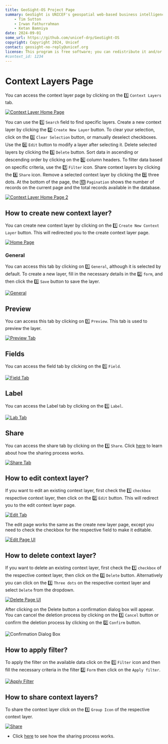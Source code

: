 ```yaml
---
title: GeoSight-OS Project Page
summary: GeoSight is UNICEF's geospatial web-based business intelligence platform.
    - Tim Sutton
    - Irwan Fathurrahman
    - Ketan Bamniya
date: 2024-09-01
some_url: https://github.com/unicef-drp/GeoSight-OS
copyright: Copyright 2024, Unicef
contact: geosight-no-reply@unicef.org
license: This program is free software; you can redistribute it and/or modify it under the terms of the GNU Affero General Public License as published by the Free Software Foundation; either version 3 of the License, or (at your option) any later version.
#context_id: 1234
---
```


# Context Layers Page

You can access the context layer page by clicking on the 1️⃣ `Context Layers` tab.

[![Context Layer Home Page](./img/context-layer-img-1.png)](./img/context-layer-img-1.png)

You can use the 1️⃣ `Search` field to find specific layers. Create a new context layer by clicking the 2️⃣ `Create New Layer` button. To clear your selection, click on the 3️⃣ `Clear Selection` button, or manually deselect checkboxes. Use the 4️⃣ `Edit` button to modify a layer after selecting it. Delete selected layers by clicking the 5️⃣ `Delete` button. Sort data in ascending or descending order by clicking on the 6️⃣ column headers. To filter data based on specific criteria, use the 7️⃣ `Filter` icon. Share context layers by clicking the 8️⃣ `Share` icon. Remove a selected context layer by clicking the 9️⃣ three dots. At the bottom of the page, the 🔟 `Pagination` shows the number of records on the current page and the total records available in the database.

[![Context Layer Home Page 2](./img/context-layer-img-2.png)](./img/context-layer-img-2.png)

## How to create new context layer?

You can create new context layer by clicking on the 1️⃣ `Create New Context Layer` button. This will redirected you to the create context layer page.

[![Home Page](./img/context-layer-img-3.png)](./img/context-layer-img-3.png)

### General

You can access this tab by clicking on 1️⃣ `General`, although it is selected by default. To create a new layer, fill in the necessary details in the 2️⃣ `form`, and then click the 3️⃣ `Save` button to save the layer.

[![General](./img/context-layer-img-4.png)](./img/context-layer-img-4.png)

## Preview

You can access this tab by clicking on 1️⃣ `Preview`. This tab is used to preview the layer.

[![Preview Tab](./img/context-layer-img-5.png)](./img/context-layer-img-5.png)

## Fields

You can access the field tab by clicking on the 1️⃣ `Field`.

[![Field Tab](./img/context-layer-img-6.png)](./img/context-layer-img-6.png)

## Label

You can access the Label tab by clicking on the 1️⃣ `Label`.

[![Lab Tab](./img/context-layer-img-7.png)](./img/context-layer-img-7.png)

## Share

You can access the share tab by clicking on the 1️⃣ `Share`. Click [here](../share.md) to learn about how the sharing process works.

[![Share Tab](./img/context-layer-img-8.png)](./img/context-layer-img-8.png)

## How to edit context layer?

If you want to edit an existing context layer, first check the 1️⃣ `checkbox` respective context layer, then click on the 2️⃣ `Edit` button. This will redirect you to the edit context layer page.

[![Edit Tab](./img/context-layer-img-9.png)](./img/context-layer-img-9.png)

The edit page works the same as the create new layer page, except you need to check the checkbox for the respective field to make it editable.

[![Edit Page UI](./img/context-layer-img-10.png)](./img/context-layer-img-10.png)

## How to delete context layer?

If you want to delete an existing context layer, first check the 1️⃣ `checkbox` of the respective context layer, then click on the 2️⃣ `Delete` button. Alternatively you can click on the 3️⃣ `Three dots` on the respective context layer and select `Delete` from the dropdown.

[![Delete Page UI](./img/context-layer-img-11.png)](./img/context-layer-img-11.png)

After clicking on the Delete button a confirmation dialog box will appear. You can cancel the deletion process by clicking on the 1️⃣ `Cancel` button or confirm the deletion process by clicking on the 2️⃣ `Confirm` button.

![Confirmation Dialog Box](./img/context-layer-img-12.png)

## How to apply filter?

To apply the filter on the available data click on the 1️⃣ `Filter` icon and then fill the necessary criteria in the filter 2️⃣ `Form` then click on the `Apply filter`.

[![Apply Filter](./img/context-layer-img-13.png)](./img/context-layer-img-13.png)

## How to share context layers?

To share the context layer click on the 1️⃣ `Group Icon` of the respective context layer.

[![Share](./img/context-layer-img-14.png)](./img/context-layer-img-14.png)

* Click [here](../share.md) to see how the sharing process works.
